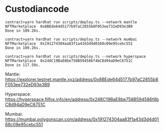 # Custodiancode



```shell
contract>yarn hardhat run scripts/deploy.ts --network mantle
NFTMarketplace  0x8BEde64d5177b97aC2855b8F053ee732eD93e3B9
Done in 109.26s.

contract>yarn hardhat run scripts/deploy.ts --network mumbai
NFTMarketplace  0x191274304aa83f1a43d3d4d0168c09e95cebc551
Done in 109.26s.

contract>yarn hardhat run scripts/deploy.ts --network hyperspace
NFTMarketplace  0x248C19BaE8be758B594586f4bC8d94aD9eC6751C
Done in 117.59s.
```

Mantle:
https://explorer.testnet.mantle.xyz/address/0x8BEde64d5177b97aC2855b8F053ee732eD93e3B9

Hyperspace:
https://hyperspace.filfox.info/en/address/0x248C19BaE8be758B594586f4bC8d94aD9eC6751C

Mumbai:
https://mumbai.polygonscan.com/address/0x191274304aa83f1a43d3d4d0168c09e95cebc551

